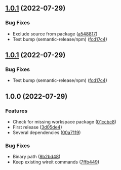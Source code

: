 ## [1.0.1](https://github.com/unlight/wireit-package/compare/wireit-package-v1.0.0...wireit-package-v1.0.1) (2022-07-29)


### Bug Fixes

* Exclude source from package ([a548817](https://github.com/unlight/wireit-package/commit/a548817ecacf67093998185b597292ce21a188c4))
* Test bump (semantic-release/npm) ([fcd17c4](https://github.com/unlight/wireit-package/commit/fcd17c454064edb928415c116d80c566d8646a62))

## [1.0.1](https://github.com/unlight/wireit-package/compare/wireit-package-v1.0.0...wireit-package-v1.0.1) (2022-07-29)


### Bug Fixes

* Test bump (semantic-release/npm) ([fcd17c4](https://github.com/unlight/wireit-package/commit/fcd17c454064edb928415c116d80c566d8646a62))

## 1.0.0 (2022-07-29)


### Features

* Check for missing workspace package ([01ccbc8](https://github.com/unlight/wireit-package/commit/01ccbc8d1d621c8132583db1e27fe8010fe77a61))
* First release ([3d05de4](https://github.com/unlight/wireit-package/commit/3d05de458f9284536811d7d85aec1605ad967bbe))
* Several dependencies ([00a7119](https://github.com/unlight/wireit-package/commit/00a71194fa3cb0b80346b229bdb55b205b68416f))


### Bug Fixes

* Binary path ([8b2bd48](https://github.com/unlight/wireit-package/commit/8b2bd48350e318d52bfd9ba14671b9ea2ef4cb98))
* Keep existing wireit commands ([7ffb449](https://github.com/unlight/wireit-package/commit/7ffb449e865864f19831a350dcd4d2ff1e7662c1))
